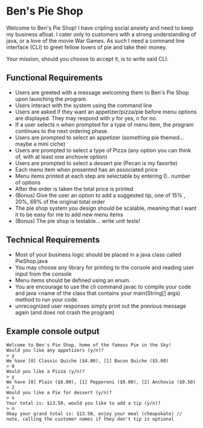 # Ben's Pie Shop
Welcome to Ben's Pie Shop! I have cripling social anxiety and need to keep my business afloat. I cater only to customers with a strong understanding of java, or a love of the movie War Games. As such I need a command line interface (CLI) to greet fellow lovers of pie and take their money.

Your mission, should you choose to accept it, is to write said CLI.

## Functional Requirements
- Users are greeted with a message welcoming them to Ben's Pie Shop upon launching the program.
- Users interact with the system using the command line
- Users are asked if they want an appetizer/pizza/pie before menu options are displayed. They may respond with y for yes, n for no.
- If a user selects n when prompted for a type of menu item, the program continues to the next ordering phase.
- Users are prompted to select an appetizer (something pie themed... maybe a mini ciche)
- Users are prompted to select a type of Pizza (any option you can think of, with at least one anchovie option)
- Users are prompted to select a dessert pie (Pecan is my favorite)
- Each menu item when presented has an associated price
- Menu items printed at each step are selectable by entering 0.. number of options
- After the order is taken the total price is printed
- (Bonus) Give the user an option to add a suggested tip, one of 15% , 20%, 69% of the original total order
- The pie shop system you design should be scalable, meaning that I want it to be easy for me to add new menu items
- (Bonus) The pie shop is testable... write unit tests!

## Technical Requirements
- Most of your business logic should be placed in a java class called PieShop.java
- You may choose any library for printing to the console and reading user input from the console
- Menu items should be defined using an enum.
- You are encourage to use the cli command javac to compile your code and java <name of the class that contains your main(String[] args) method to run your code.
- unrecognized user responses simply print out the previous message again (and does not crash the program)


## Example console output
```log
Welcome to Ben's Pie Shop, home of the famous Pie in the Sky!
Would you like any appetizers (y/n)?
> y
We have [0] Classic Quiche ($4.00), [1] Bacon Quiche ($5.00)
> 0
Would you like a Pizza (y/n)?
> y
We have [0] Plain ($8.00), [1] Pepperoni ($9.00), [2] Anchovie ($9.50)
> 2
Would you like a Pie for dessert (y/n)?
> n
Your total is: $13.50, would you like to add a tip (y/n)?
> n
Okay your grand total is: $13.50, enjoy your meal (cheapskate) // note, calling the customer names if they don't tip is optional
```

